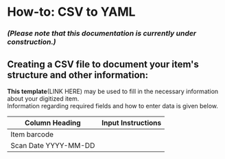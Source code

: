# How-to: CSV to YAML  
### *(Please note that this documentation is currently under construction.)*  
## Creating a CSV file to document your item's structure and other information:  
**This template**(LINK HERE) may be used to fill in the necessary information about your digitized item.  
Information regarding required fields and how to enter data is given below.  

| Column Heading | Input Instructions |
| --- | --- |
| Item barcode | |
| Scan Date YYYY-MM-DD | |
